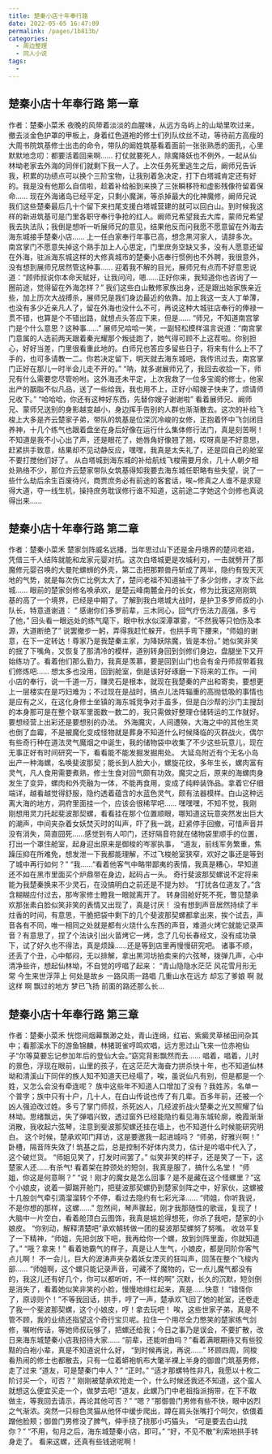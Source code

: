 ```yaml
---
title: 楚秦小店十年奉行路
date: 2022-05-05 16:47:09
permalink: /pages/1b813b/
categories:
  - 周边整理
  - 同人小说
tags:
  - 
---
```

## 楚秦小店十年奉行路 第一章
作者：楚秦小菜禾
夜晚的风带着淡淡的血腥味，从远方岛屿上的山坳里吹过来，撤去淡金色护罩的甲板上，身着红色道袍的修士们列队纹丝不动，等待前方高瘦的大周书院筑基修士出击的命令，带队的阚姓筑基看着面前一张张熟悉的面孔，心里默默地念叨：都要活着回来啊…… 打仗就要死人，除魔降妖也不例外，一起从仙林坳老家去外海的同伴们就剩下我一人了。上次任务死里逃生之后，阚师兄告诉我，积累的功绩点可以换个三阶宝物，让我别着急决定，打下白塔城肯定还有好的。我是没有他那么自信啦，趁着补给船到来换了三张瞬移符和虚影残像符留着保命…… 现在外海诸岛已经平定，只剩小魔渊，等杀掉最大的化神魔修，阚师兄说我们这些楚秦最后几十个留下来扫尾支援白塔城营建的就可以回白山。到时候我这样的新进筑基可是门里各职守奉行争抢的红人。阚师兄希望我去大库，蒙师兄希望我去执法队；我倒是想听一听展师兄的意见，结果他反而问我愿不愿意留在外海去海东城接手楚秦小店…… 上一任白家奉行年事已高，想念黑河家人，请辞多次。南宫掌门不愿意失掉这个熟手加上人心思定，门里庶务空缺又多，没有人愿意还留在外海，驻派海东城这样的大修真城市的楚秦小店奉行惯例也不外聘，我很意外，没有想到展师兄居然管这种事…… 迎着我不解的目光，展师兄有点而不好意思说道：“顾师叔说你本命天赋好，让我问问，嗯……正好你来，我知道你也咨询了一圈前途，觉得留在外海怎样？” 我们这些白山散修家族出身，还是跟出始家族亲近些，加上历次大战搏杀，展师兄是我们身边最近的依靠。加上我这一支人丁单薄，也没有多少近亲凡人了，留在外海也没什么不可，再说这种大城驻店奉行的俸禄一贯不错，也算是个不错出路，就想点头答应下来，但是…… “师兄，不知道南宫掌门是个什么意思？这种事……” 展师兄哈哈一笑，一副轻松模样温言说道：“南宫掌门意属的人选前两天跟着秦光耀那个叛徒跑了，她气得可顾不上这茬啦。你别担心，好好当差，门里很看重此地的。白师兄也答应多留些日子，将来有什么上不了手的，也可多请教一二。你若决定留下，明天就去海东城吧，我传讯过去，南宫掌门正好在那儿一时半会儿走不开的。” “呐，就多谢展师兄了，我回去收拾一下，师兄有什么需要您尽管吩咐。这外海还未平定，上次我救了一位多宝阁的修士，他家出产的胭脂不似凡品，送了一些给我，我也用不上，正好小昭嫂子快来了，烦请师兄收下。” “哈哈哈，你还有这种好东西，先替你嫂子谢谢啦” 看着展师兄、阚师兄、蒙师兄送别的身影越变越小，身边挥手告别的人群也渐渐散去。这次的补给飞梭上大多是齐云楚家子弟，带队的筑基是位深沉冷峻的女修，正抱着怀中飞剑闭目养神，十几个练气也跟着盘坐在身后好像在运行什么集体修行法门，真是刻苦啊！不知道是我不小心出了声，还是眼花了，她唇角好像翘了翘，哎呀真是不好意思，赶紧拱手致意，结果却不见动静反应，嘿嘿，我真是太失礼了，还是回自己的舱室不要打搅他们好了。 从白塔城到海东城的补给航线飞梭需要月余，几十人朝夕相处熟络不少，那位齐云楚家带队女筑基得知我要去海东城任职略有些失望，说了一些什么劫后余生百废待兴，商贾庶务必有前途的客套话，唉~修真之人谁不是求窥得大道，夺一线生机，操持庶务耽误修行谁不知道，这前途二字她这个剑修也真说得出来……

## 楚秦小店十年奉行路 第二章
作者：楚秦小菜禾
楚家剑阵威名远播，当年思过山下还是金丹境界的楚问老祖，凭借三千人结阵就能和龙家元婴对抗。这次白塔城更是攻城利刃，一击就劈开了那魔修元婴召唤的大曼陀螺蛳的外壳，第二击把那颗兽丹斩成了两半，隐约有毁天灭地的气势，就是每次伤亡比例太大了，楚问老祖不知道抽干了多少剑修，才攻下此城…… 眼前的楚家剑修名唤承欢，是楚云峰南麓金丹的长女，修为比我这刚刚筑基的高了一个境界，已经是中期了。了解到我白塔城大战时，是护卫多罗师叔的小队长，特意道谢道： “ 感谢你们多罗前辈，三木同心，回气疗伤法力高强，多亏了他，” 回头看一眼远处的练气麾下，眼中秋水似深潭罩雾，“不然我等只怕伤及本源，大道断绝了” 说罢撤步一躬，弄得我赶忙躲开，也拱手弯下腰来，“师姐的谢意，在下一定转达！尊家乃是我楚秦主家，为降妖除魔，皆是本份。” 她似笑非笑的抿了下嘴角，又恢复了那清冷的模样，道别转身回到剑修们身边，盘腿坐下又开始练功了。看着他们那么勤力，我真是羡慕，要是回到山门也会有金丹师叔带着我们修炼吧…… 想太多也没用，回到舱室，倒是该好好琢磨一下将来的工作。一间小店的奉行，说一千道一万，赚灵石是根本，就现在我楚秦的产出和寄卖，要想更上一层楼实在是巧妇难为；不过现在是战时，搞点儿法阵辎重的高抛低吸的事情也是应有之义，在这化身修士坐镇的海东城竞争对手虽多，但是白沙帮的沙门主搜刮的本身那可是在整个联军里面数一数二的，我只需做好整理仓储转运的工作就好。要想经营上出彩还是要想别的办法。 外海魔灾，人间遭殃，大海之中的其他生灵也倒了血霉，不是被魔化变成怪物就是葬身不知道什么时候降临的灭群战火，偶尔有些奇行种在道法灵气魔烟之中诞生，我的储物袋中收集了不少这些玩意儿，现在无事正好有时间研究一下，看看能不能发掘发掘用处。 大延岛附近有个无名小岛出产一种海螺，名唤斐波那契；能长到人脸大小，螺旋花纹，多年生长，螺肉富有灵气，凡人食用需要煮熟，修士生食对回气颇有功效。魔灾之后，原来的海螺肉身发生了变异，螺肉和外壳融为一体，不能再食用，变成了纯粹装饰品。拿着它仔细端详，越看越觉得舒服，隐约透着蕴含的水蓝色灵气，颇有法器模样。白山这种远离大海的地方，洞府里面挂一个，应该会很稀罕吧…… 嘿嘿嘿，不知不觉，我刚刚想用灵力托起斐波那契螺，看看挂在那个位置顺眼，哪知道这玩意突然发出巨大的潮声，中间夹杂着女妖焚灭时的叫声，吓了我一跳，赶紧停手回撤，可惜声音并没有消失，简直囧死……感觉到有人叩门，还好隔音符就在储物袋里顺手的位置，打出一个罩住舱室，起身迎出原来是御梭的岑家执事， “道友，前线军务繁重，焦躁压抑在所难免，想发泄一下我都能理解，不过飞梭舱室狭窄，欢好之事还是等到了城中再行如何？” “我……”看着他客气中略带鄙夷的表情，我真是糟心，早知道还不如在黑市里面买个炉鼎带在身边，起码占一头。 奇行斐波那契螺说不定将来能为我楚秦换来不少灵石，在没搞明白之前还是不提为妙。 “打扰各位道友了。”含含糊糊应付过去，那岑家修士瞪我一眼就离开了。 转身回舱好死不死，瞥见楚承欢那张素白脸似笑非笑的表情又出现了，真是讨厌！ 没有想到声音居然持续了半炷香的时间，有意思，干脆把袋中剩下的几个斐波那契螺都拿出来，挨个试去，声音各有不同，唯一相同之处就是都有火烧什么东西的声音，难道火烤它就能记录声音？有意思了，捏了个法诀引出火苗烤它一烤，念了几句长春经文，没有成功录下，试了好久也不得法，真是烦躁……还是等到店里再慢慢研究吧。 诸事不顺，还丢了个丑，心中郁闷，无以排解，拿出黑河坊拍卖来的六弦琴，拨弹几声，心中清净些许，想起仙林坳，不自觉的哼唱了起来： “青山隐隐水茫茫 风花雪月形无常 今生来世浮萍上 何处是故乡 一路风雨一路唱 几重山水在远方 却忘了爹娘 啊 就这样 啊 飘过的地方 梦已飞扬 前面的路还那么长…


## 楚秦小店十年奉行路 第三章
作者：楚秦小菜禾
恍惚间烟幕飘渺之处，青山连绵，红岩、紫癜灵草梯田间杂其中；看那溪水下的游鱼锦麟，林猪斑雀哼鸣欢唱，远方思过山飞来一位赤袍仙子“尔等莫要忘记参加年后的登仙大会。”窈窕背影飘然而去…… 唱着，唱着，儿时的景色，浮现在眼前，山里的孩子，在这茫茫大海奋力拼杀快十年，也不知道仙林坳和清溪山下同伴的族人知不知道天已经塌了，唉，虽说仙凡有别，但是都是一个姓，又怎么会没有牵连呢？ 族中这些年不知道人口增加了没有？我姓苏，名单一个普字；族中只有十户，几十人，在白山传说也传了有几辈。百多年前，还被一个凶人强迫改过姓。多亏了掌门师叔，杀死凶人，几经波折战火楚秦之光又照耀了仙林坳。思绪飘远，失了弹唱兴致，透过窗外已经能隐约看见海东城轮廓，晚霞渐渐消散，我收起六弦琴，注意到斐波那契螺还挂在墙上，也不知道什么时候能研究明白。 这个时候，楚承欢叩门拜访，这是要邀我一起进城吗？ “师弟，好雅兴啊！” 卧槽，隔音阵失效了! 筑基之后，总是控制不好体内灵力，估计是吟唱中代入了，这个破烂货。 “师姐见笑了，打发时间罢了。” 似笑非笑的样子，还是笑了一下，这楚家人还……有杀气! 看着架在脖颈处的短剑，我真是服了，搞什么名堂！ “师姐，你这是何意啊？” “说！刚才的魔女是怎么回事？是不是藏在这个怪螺里？”这个小娘皮，说着一脚踹开舱门，把斐波那契螺扔到楚家剑阵之中，好家伙，这螺被十几股剑气牵引滴溜溜转个不停，看过去隐约有七彩光泽…… “师姐，你听我说，不是你想的那样，这螺……” 忽然间，琴声骤起，刚才我那随性的歌谣，复现了！ 大脑中一片空白，看着舱顶白云图饰，我真是尴尬得想死，你杀了我吧，楚家的小娘皮。 “你别动，解释清楚吧”承欢朝转做一团的斐波那契螺努了努嘴。 收敛平复了一下精神，“师姐，先把剑放下吧，我再给你一个螺，放到剑阵里面，你就知道了。” “哦？拿来！” 看着她霸气的样子，真是让人生气，小娘皮，都是同阶你客气点儿啊！ 不一会儿，巨大的波涛声夹杂着妖女湮灭的狂叫声，回荡在整个飞梭内部…… “师姐啊，这个螺只能记录声音，可藏不了魔物的，它一点儿魔气都没有的，我这儿还有好几个，你可以都听听，不一样的啊” 沉默，长久的沉默，短剑倒是消失了，看着她似笑非笑的小脸，慢慢地绯红起来，真是……快意！ “错怪你了，原谅则个！”不等我回话，拱手，哼了一声，楚承欢飞回了她的舱室，还卷走了我一个斐波那契螺，这个小娘皮，哼！拿去玩吧！ 唉，这些世家子弟，真是不管不顾，我的业绩还指望这个奇行宝贝呢。拉住一个用尽全力憋笑的楚家练气剑修，嘱咐传话，等她师叔玩够了，把螺还给我；今日之事乃是误会，不要扩散，改日来海东城楚秦小店我招待大家…… “前辈，还能听曲吗？”看着满眼期待又有些狡黠的白袍小辈，真是不知道说什么好， “到时候再说，再说……” 环顾四周，同梭看热闹的修士也都散去，只有一位着蟒袍帆布大氅半裸上半身的御兽门筑基男修，走了过来 “道友，可是楚秦门中人？” “正时。” “适才那螺特性非凡，我愿以十枚二阶讨买一个，可否？” 刚刚被楚承欢抢走一个，什么时候还我还不知道，这个蛮人就想这么便宜买走一个，做梦去吧! “道友，此螺乃门中老祖指派捎带，在下不敢做主，等我回去请示，再论其他可否？” “嗯？”那御兽门男修有些不快，眼中凶烈之气渐浓。突然一只棕色灵猫从他怀中缓步爬出，蹲在肩头张嘴打个呵欠，依偎着蹭他脸颊；御兽门男修没了脾气，伸手挠了挠那小巧猫头， “可是要去白山找你？” “不用，旬月之后，海东城楚秦小店，即可。” “好，不见不散”利索地拱手转身走了。 看来这螺，还真有些钱途呢啊！